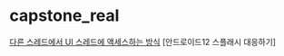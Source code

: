 # capstone_real

[다른 스레드에서 UI 스레드에 액세스하는 방식](https://velog.io/@dlwngud/%EC%95%88%EB%93%9C%EB%A1%9C%EC%9D%B4%EB%93%9Ckotlin-android.view.ViewRootImplCalledFromWrongThreadException)
[안드로이드12 스플래시 대응하기]

